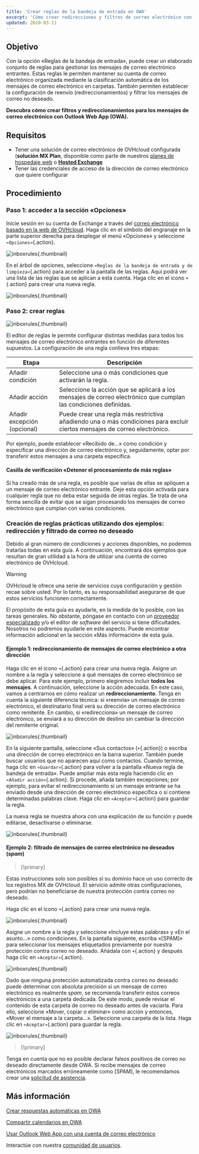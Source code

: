 ```yaml
---
title: 'Crear reglas de la bandeja de entrada en OWA'
excerpt: 'Cómo crear redirecciones y filtros de correo electrónico con OWA'
updated: 2020-03-11
---
```


## Objetivo

Con la opción «Reglas de la bandeja de entrada», puede crear un elaborado conjunto de reglas para gestionar los mensajes de correo electrónico entrantes. Estas reglas le permiten mantener su cuenta de correo electrónico organizada mediante la clasificación automática de los mensajes de correo electrónico en carpetas. También permiten establecer la configuración de reenvío (redireccionamientos) y filtrar los mensajes de correo no deseado.

**Descubra cómo crear filtros y redireccionamientos para los mensajes de correo electrónico con Outlook Web App (OWA).**

## Requisitos

- Tener una solución de correo electrónico de OVHcloud configurada (**solución MX Plan**, disponible como parte de nuestros [planes de hospedaje web](/links/web/hosting) o [**Hosted Exchange**](/links/web/emails-hosted-exchange)
- Tener las credenciales de acceso de la dirección de correo electrónico que quiere configurar

## Procedimiento

### Paso 1: acceder a la sección «Opciones»

Inicie sesión en su cuenta de Exchange a través del [correo electrónico basado en la web de OVHcloud](/links/web/email). Haga clic en el símbolo del engranaje en la parte superior derecha para desplegar el menú «Opciones» y seleccione `«Opciones»`{.action}.

![inboxrules](images/exchange-rules-step1.png){.thumbnail}

En el árbol de opciones, seleccione `«Reglas de la bandeja de entrada y de limpieza»`{.action} para acceder a la pantalla de las reglas. Aquí podrá ver una lista de las reglas que se aplican a esta cuenta. Haga clic en el icono `+`{.action} para crear una nueva regla.

![inboxrules](images/exchange-rules-step2.png){.thumbnail}

### Paso 2: crear reglas

![inboxrules](images/exchange-rules-step3.png){.thumbnail}

El editor de reglas le permite configurar distintas medidas para todos los mensajes de correo electrónico entrantes en función de diferentes supuestos. La configuración de una regla conlleva tres etapas:

|Etapa|Descripción|
|---|---|
|Añadir condición|Seleccione una o más condiciones que activarán la regla.|
|Añadir acción|Seleccione la acción que se aplicará a los mensajes de correo electrónico que cumplan las condiciones definidas.|
|Añadir excepción (opcional)|Puede crear una regla más restrictiva añadiendo una o más condiciones para excluir ciertos mensajes de correo electrónico.|

Por ejemplo, puede establecer «Recibido de...» como condición y especificar una dirección de correo electrónico y, seguidamente, optar por transferir estos mensajes a una carpeta específica.

#### Casilla de verificación «Detener el procesamiento de más reglas»

Si ha creado más de una regla, es posible que varias de ellas se apliquen a un mensaje de correo electrónico entrante. Deje esta opción activada para cualquier regla que no deba estar seguida de otras reglas. Se trata de una forma sencilla de evitar que se sigan procesando los mensajes de correo electrónico que cumplan con varias condiciones.

### Creación de reglas prácticas utilizando dos ejemplos: redirección y filtrado de correo no deseado 

Debido al gran número de condiciones y acciones disponibles, no podemos tratarlas todas en esta guía. A continuación, encontrará dos ejemplos que resultan de gran utilidad a la hora de utilizar una cuenta de correo electrónico de OVHcloud. 

> [!warning]
>OVHcloud le ofrece una serie de servicios cuya configuración y gestión recae sobre usted. Por lo tanto, es su responsabilidad asegurarse de que estos servicios funcionen correctamente.
>
>El propósito de esta guía es ayudarle, en la medida de lo posible, con las tareas generales. No obstante, póngase en contacto con un [proveedor especializado](/links/partner) y/o el editor de <i>software</i> del servicio si tiene dificultades. Nosotros no podremos ayudarle en este aspecto. Puede encontrar información adicional en la sección «Más información» de esta guía.
>

#### Ejemplo 1: redireccionamiento de mensajes de correo electrónico a otra dirección

Haga clic en el icono `+`{.action} para crear una nueva regla. Asigne un nombre a la regla y seleccione a qué mensajes de correo electrónico se debe aplicar. Para este ejemplo, primero elegiremos incluir **todos los mensajes**. A continuación, seleccione la acción adecuada. En este caso, vamos a centrarnos en cómo realizar un **redireccionamiento**. Tenga en cuenta la siguiente diferencia técnica: si «reenvía» un mensaje de correo electrónico, el destinatario final verá su dirección de correo electrónico como remitente. En cambio, si «redirecciona» un mensaje de correo electrónico, se enviará a su dirección de destino sin cambiar la dirección del remitente original. 

![inboxrules](images/exchange-rules-step4.png){.thumbnail}

En la siguiente pantalla, seleccione «Sus contactos» (`+`{.action}) o escriba una dirección de correo electrónico en la barra superior. También puede buscar usuarios que no aparecen aquí como contactos. Cuando termine, haga clic en `«Guardar»`{.action} para volver a la pantalla «Nueva regla de bandeja de entrada». Puede ampliar más esta regla haciendo clic en `«Añadir acción»`{.action}. Si procede, añada también excepciones; por ejemplo, para evitar el redireccionamiento si un mensaje entrante se ha enviado desde una dirección de correo electrónico específica o si contiene determinadas palabras clave. Haga clic en `«Aceptar»`{.action} para guardar la regla.

La nueva regla se muestra ahora con una explicación de su función y puede editarse, desactivarse o eliminarse.

![inboxrules](images/redirection_rulebis.gif){.thumbnail}

#### Ejemplo 2: filtrado de mensajes de correo electrónico no deseados (<i>spam</i>)

> [!primary]
>
Estas instrucciones solo son posibles si su dominio hace un uso correcto de los registros MX de OVHcloud. El servicio admite otras configuraciones, pero podrían no beneficiarse de nuestra protección contra correo no deseado.
>

Haga clic en el icono `+`{.action} para crear una nueva regla.

![inboxrules](images/exchange-rules-step7.png){.thumbnail}

Asigne un nombre a la regla y seleccione «Incluye estas palabras» y «En el asunto...» como condiciones. En la pantalla siguiente, escriba «\[SPAM]» para seleccionar los mensajes etiquetados previamente por nuestra protección contra correo no deseado. Añádala con `+`{.action} y después haga clic en `«Aceptar»`{.action}.

![inboxrules](images/exchange-rules-step8.png){.thumbnail}

Dado que ninguna protección automatizada contra correo no deseado puede determinar con absoluta precisión si un mensaje de correo electrónico es realmente <i>spam</i>, se recomienda transferir estos correos electrónicos a una carpeta dedicada. De este modo, puede revisar el contenido de esta carpeta de correo no deseado antes de vaciarla. Para ello, seleccione «Mover, copiar o eliminar» como acción y entonces, «Mover el mensaje a la carpeta...». Seleccione una carpeta de la lista. Haga clic en `«Aceptar»`{.action} para guardar la regla.

![inboxrules](images/exchange-rules-step9_2.png){.thumbnail}

> [!primary]
>
Tenga en cuenta que no es posible declarar falsos positivos de correo no deseado directamente desde OWA. Si recibe mensajes de correo electrónicos marcados erróneamente como \[SPAM], le recomendamos crear una [solicitud de asistencia](https://help.ovhcloud.com/csm?id=csm_get_help).  
>

## Más información

[Crear respuestas automáticas en OWA](/pages/web_cloud/email_and_collaborative_solutions/using_the_outlook_web_app_webmail/owa_automatic_replies)

[Compartir calendarios en OWA](/pages/web_cloud/email_and_collaborative_solutions/using_the_outlook_web_app_webmail/owa_calendar_sharing)

[Usar Outlook Web App con una cuenta de correo electrónico](/pages/web_cloud/email_and_collaborative_solutions/using_the_outlook_web_app_webmail/email_owa)

Interactúe con nuestra [comunidad de usuarios](/links/community).